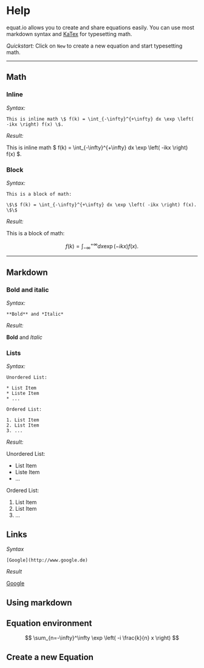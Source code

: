 # Help

equat.io allows you to create and share equations easily. You can use most markdown syntax and [KaTex](http://khan.github.io/KaTeX/) for typesetting math.

*Quickstart:* Click on `New` to create a new equation and start typesetting math.

---

## Math

### Inline

*Syntax:*

    This is inline math \$ f(k) = \int_{-\infty}^{+\infty} dx \exp \left( -ikx \right) f(x) \$.

*Result:*

This is inline math $ f(k) = \int_{-\infty}^{+\infty} dx \exp \left( -ikx \right) f(x) $.


### Block

*Syntax:*

    This is a block of math:

    \$\$ f(k) = \int_{-\infty}^{+\infty} dx \exp \left( -ikx \right) f(x). \$\$

*Result:*

This is a block of math:

$$ f(k) = \int_{-\infty}^{+\infty} dx \exp \left( -ikx \right) f(x). $$

---

## Markdown

### Bold and italic

*Syntax:*

    **Bold** and *Italic*

*Result:*

**Bold** and *Italic*

### Lists

*Syntax:*

    Unordered List:

    * List Item
    * Liste Item
    * ...

    Ordered List:

    1. List Item
    2. List Item
    3. ...

*Result:*

Unordered List:

* List Item
* Liste Item
* ...

Ordered List:

1. List Item
2. List Item
3. ...



## Links

*Syntax*

    [Google](http://www.google.de)

*Result*

[Google](http://www.google.de)

## Using markdown

## Equation environment

$$ \sum_{n=-\infty}^\infty \exp \left( -i \frac{k}{n} x \right) $$

## Create a new Equation
